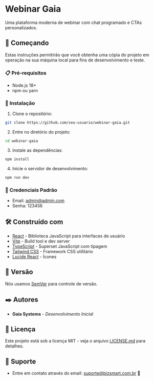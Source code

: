 # Webinar Gaia

Uma plataforma moderna de webinar com chat programado e CTAs personalizados.

## 🚀 Começando

Estas instruções permitirão que você obtenha uma cópia do projeto em operação na sua máquina local para fins de desenvolvimento e teste.

### 📋 Pré-requisitos

- Node.js 18+
- npm ou yarn

### 🔧 Instalação

1. Clone o repositório:
```bash
git clone https://github.com/seu-usuario/webinar-gaia.git
```

2. Entre no diretório do projeto:
```bash
cd webinar-gaia
```

3. Instale as dependências:
```bash
npm install
```

4. Inicie o servidor de desenvolvimento:
```bash
npm run dev
```

### 🔑 Credenciais Padrão

- Email: admin@admin.com
- Senha: 123456

## 🛠️ Construído com

* [React](https://reactjs.org/) - Biblioteca JavaScript para interfaces de usuário
* [Vite](https://vitejs.dev/) - Build tool e dev server
* [TypeScript](https://www.typescriptlang.org/) - Superset JavaScript com tipagem
* [Tailwind CSS](https://tailwindcss.com/) - Framework CSS utilitário
* [Lucide React](https://lucide.dev/) - Ícones

## 📌 Versão

Nós usamos [SemVer](http://semver.org/) para controle de versão.

## ✒️ Autores

* **Gaia Systems** - *Desenvolvimento Inicial*

## 📄 Licença

Este projeto está sob a licença MIT - veja o arquivo [LICENSE.md](LICENSE.md) para detalhes.

## 🎁 Suporte

* Entre em contato através do email: suporte@bizsmart.com.br 📢